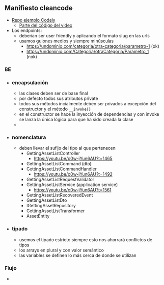 ## Manifiesto cleancode

- [Repo ejemplo Codely](https://github.com/CodelyTV/php-ddd-example/tree/main/src/Mooc/Courses)
  - [Parte del código del video](https://github.com/eacevedof/prj_phptests/tree/master/examples/eventsourcing)
- Los endpoints:
  - deberían ser user friendly y aplicando el formato slug en las urls
  - usamos guiones medios y siempre minúsculas
    - https://undominio.com/categoria/otra-categoria/parametro-1 (ok)
    - https://undominio.com/Categoria/otraCategoria/Parametro_1 (nok)

### BE

- ### encapsulación
  - las clases deben ser de base final
  - por defecto todos sus atributos private
  - todos sus métodos incialmente deben ser privados a excepción del constructor y el método `__invoke()`
  - en el constructor se hace la inyección de dependencias y con invoke se lanza la única lógica para que ha sido creada la clase
  - 

- ### nomenclatura
  - deben llevar el sufijo del tipo al que pertenecen 
    - GettingAssetListController
      - https://youtu.be/o0w-jYun6AU?t=1465
    - GettingAssetListCommand (dto)
    - GettingAssetListCommandHandler
      - https://youtu.be/o0w-jYun6AU?t=1492
    - GettingAssetListRequestValidator
    - GettingAssetListService (application service)
      - https://youtu.be/o0w-jYun6AU?t=1561 
    - GettingAssetListRecoveredEvent
    - GettingAssetListDto
    - IGettingAssetRepository
    - GettingAssetListTransformer
    - AssetEntity

- ### tipado
  - usemos el tipado estricto siempre esto nos ahorrará conflictos de tipos
  - los arrays en plural y con valor semántico
  - las variables se definen lo más cerca de donde se utilizan
    
### Flujo
- 